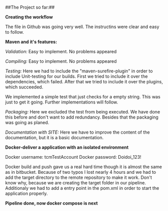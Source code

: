 ##The Project so far:##

**Creating the workflow**

The file in Github was going very well. The instructins were clear and easy to follow.

**Maven and it's features:**

*Validation:*
Easy to implement. No problems appeared

*Compiling:*
Easy to implement. No problems appeared

*Testing:*
Here we had to include the "maven-surefire-plugin" in order to include Unit-testing for our builds.
First we tried to include it over the dependencies, which failed.
After that we tried to include it over the plugins, which succeeded.

We implemented a simple test that just checks for a empty string. This was just to get it going.
Further implementations will follow.

*Packaging:*
Here we excluded the test from being executed. We have done this before and don't want to add redundancy.
Besides that the packaging was going as planed.

*Documentation with SITE:*
Here we have to improve the content of the documentation, but it is a basic documentation.

**Docker-deliver a application with an isolated environment**

Docker username: tcmTestAccount
Docker password: Doidoi_123!

Docker build and push gave us a real hard time though it is almost the same as in bitbucket.
Because of two typos I lost nearly 4 hours and we had to add the target directory to the remote repository to make it work.
Don't know why, because we are creating the target folder in our pipeline.
Additionaly we had to add a entry point in the pom.xml in order to start the application properly.


**Pipeline done, now docker compose is next**